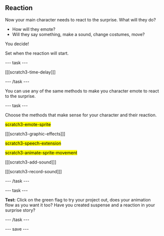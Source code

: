 ## Reaction

Now your main character needs to react to the surprise. What will they do? 
- How will they emote? 
- Will they say something, make a sound, change costumes, move? 

You decide!

Set when the reaction will start. 

--- task ---

[[[scratch3-time-delay]]]

--- /task ---

You can use any of the same methods to make you character emote to react to the surprise.

--- task ---

Choose the methods that make sense for your character and their reaction. 

<mark>scratch3-emote-sprite</mark>

[[[scratch3-graphic-effects]]]

<mark>scratch3-speech-extension</mark>

<mark>scratch3-animate-sprite-movement</mark>

[[[scratch3-add-sound]]]

[[[scratch3-record-sound]]]

--- /task ---

--- task ---

**Test:** Click on the green flag to try your project out, does your animation flow as you want it too? Have you created suspense and a reaction in your surprise story? 

--- /task ---

--- save ---